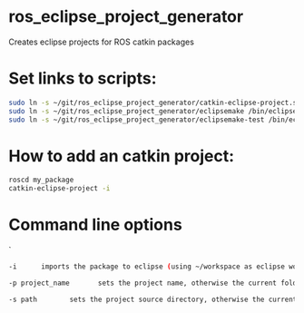 ros_eclipse_project_generator
=============================

Creates eclipse projects for ROS catkin packages

Set links to scripts:
=
```bash
sudo ln -s ~/git/ros_eclipse_project_generator/catkin-eclipse-project.sh /bin/catkin-eclipse-project
sudo ln -s ~/git/ros_eclipse_project_generator/eclipsemake /bin/eclipsemake
sudo ln -s ~/git/ros_eclipse_project_generator/eclipsemake-test /bin/eclipsemake-test
```

How to add an catkin project:
=
```bash
roscd my_package
catkin-eclipse-project -i
```

Command line options
=
`
 ```bash
-i      imports the package to eclipse (using ~/workspace as eclipse workspace)

-p project_name       sets the project name, otherwise the current folder name is proposed

-s path        sets the project source directory, otherwise the current directory is used
 ```
 
